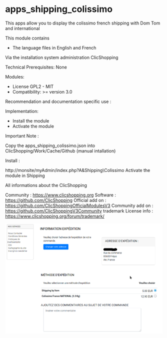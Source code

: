 # apps_shipping_colissimo

This apps allow you to display the colissimo french shipping with Dom Tom and international

This module contains

- The language files in English and French
  
Via the installation system administration ClicShopping

Technical Prerequisites: None

Modules:
- License GPL2 - MIT
- Compatibility: >= version 3.0

Recommendation and documentation specific use :

Implementation:

- Install the module
- Activate the module

Important Note :

Copy the apps_shipping_colissimo.json into ClicShopping/Work/Cache/Github (manual intallation)

Install :

http://monsite/myAdmin/index.php?A&Shipping\Colissimo
Activate the module in Shipping


 All informations about the ClicShopping

Community : https://www.clicshopping.org
Software : https://github.com/ClicShopping
Official add on : https://github.com/ClicShoppingOfficialModulesV3
Community add on : https://github.com/ClicShoppingV3Community
trademark License info : https://www.clicshopping.org/forum/trademark/ 

![image](https://github.com/ClicShoppingOfficialModulesV3/apps_shipping_colissimo/blob/master/ModuleInfosJson/colissimo.png)



